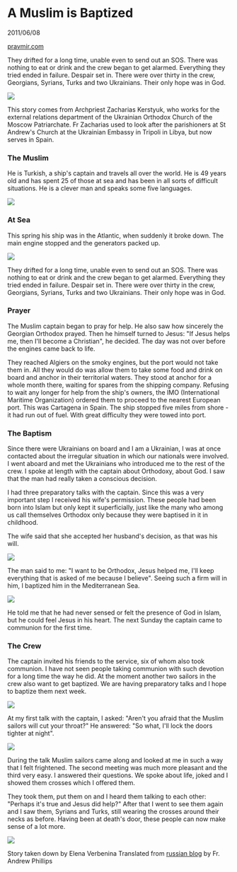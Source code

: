 # A Muslim is Baptized

2011/06/08

[pravmir.com](https://www.pravmir.com/a-muslim-is-baptized/)

They drifted for a long time, unable even to send out an SOS. There was nothing to eat or drink and the crew began to get alarmed. Everything they tried ended in failure. Despair set in. There were over thirty in the crew, Georgians, Syrians, Turks and two Ukrainians. Their only hope was in God.

<img src=pix/fr_zacharias.avif>

This story comes from Archpriest Zacharias Kerstyuk, who works for the external relations department of the Ukrainian Orthodox Church of the Moscow Patriarchate. Fr Zacharias used to look after the parishioners at St Andrew's Church at the Ukrainian Embassy in Tripoli in Libya, but now serves in Spain.

### The Muslim

He is Turkish, a ship's captain and travels all over the world. He is 49 years old and has spent 25 of those at sea and has been in all sorts of difficult situations. He is a clever man and speaks some five languages.

<img src=pix/at_sea.avif>

### At Sea

This spring his ship was in the Atlantic, when suddenly it broke down. The main engine stopped and the generators packed up.

<img src=pix/ship.avif>

They drifted for a long time, unable even to send out an SOS. There was nothing to eat or drink and the crew began to get alarmed. Everything they tried ended in failure. Despair set in. There were over thirty in the crew, Georgians, Syrians, Turks and two Ukrainians. Their only hope was in God.

### Prayer

The Muslim captain began to pray for help. He also saw how sincerely the Georgian Orthodox prayed. Then he himself turned to Jesus: "If Jesus helps me, then I'll become a Christian", he decided. The day was not over before the engines came back to life.

They reached Algiers on the smoky engines, but the port would not take them in. All they would do was allow them to take some food and drink on board and anchor in their territorial waters. They stood at anchor for a whole month there, waiting for spares from the shipping company. Refusing to wait any longer for help from the ship's owners, the IMO (International Maritime Organization) ordered them to proceed to the nearest European port. This was Cartagena in Spain. The ship stopped five miles from shore - it had run out of fuel. With great difficulty they were towed into port.

### The Baptism

Since there were Ukrainians on board and I am a Ukrainian, I was at once contacted about the irregular situation in which our nationals were involved. I went aboard and met the Ukrainians who introduced me to the rest of the crew. I spoke at length with the captain about Orthodoxy, about God. I saw that the man had really taken a conscious decision.

I had three preparatory talks with the captain. Since this was a very important step I received his wife's permission. These people had been born into Islam but only kept it superficially, just like the many who among us call themselves Orthodox only because they were baptised in it in childhood.

The wife said that she accepted her husband's decision, as that was his will.

<img src=pix/baptism_01.avif>

The man said to me: "I want to be Orthodox, Jesus helped me, I'll keep everything that is asked of me because I believe". Seeing such a firm will in him, I baptized him in the Mediterranean Sea.

<img src=pix/baptism_02.avif>

He told me that he had never sensed or felt the presence of God in Islam, but he could feel Jesus in his heart. The next Sunday the captain came to communion for the first time.

### The Crew

The captain invited his friends to the service, six of whom also took communion. I have not seen people taking communion with such devotion for a long time the way he did. At the moment another two sailors in the crew also want to get baptized. We are having preparatory talks and I hope to baptize them next week.

<img src=pix/conversation.avif>

At my first talk with the captain, I asked: "Aren't you afraid that the Muslim sailors will cut your throat?" He answered: "So what, I'll lock the doors tighter at night".

<img src=pix/walking_down_ship.avif>

During the talk Muslim sailors came along and looked at me in such a way that I felt frightened. The second meeting was much more pleasant and the third very easy. I answered their questions. We spoke about life, joked and I showed them crosses which I offered them.

They took them, put them on and I heard them talking to each other: "Perhaps it's true and Jesus did help?" After that I went to see them again and I saw them, Syrians and Turks, still wearing the crosses around their necks as before. Having been at death's door, these people can now make sense of a lot more.

<img src=pix/blessing.avif>

Story taken down by Elena Verbenina
Translated from [russian blog](https://www.pravmir.ru/kreshenie-musulmanina/) by Fr. Andrew Phillips
